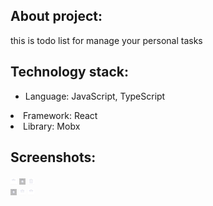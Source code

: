 <h2>About project:</h2>
<p>this is todo list for manage your personal tasks</p>
<h2>Technology stack:</h2>
<ul>
  <li>Language: JavaScript, TypeScript</ul>
  <li>Framework: React</ul>
  <li>Library: Mobx</ul>
</ul>
<h2>Screenshots:</h2>
<div>
  <img width="10em" height="10em" src="https://github.com/angelina-pol/angelina-pol-ToDoList_React-TypeScript/blob/main/picture/Screen_1.png"/>
  <img width="10em" height="10em" src="https://github.com/angelina-pol/angelina-pol-ToDoList_React-TypeScript/blob/main/picture/Screen_2.png"/>
  <img width="10em" height="10em" src="https://github.com/angelina-pol/angelina-pol-ToDoList_React-TypeScript/blob/main/picture/Screen_3.png"/>
</div>
<div>
  <img width="10em" height="10em" src="https://github.com/angelina-pol/angelina-pol-ToDoList_React-TypeScript/blob/main/picture/Screen_4.png"/>
  <img width="10em" height="10em" src="https://github.com/angelina-pol/angelina-pol-ToDoList_React-TypeScript/blob/main/picture/Screen_5.png"/>
  <img width="10em" height="10em" src="https://github.com/angelina-pol/angelina-pol-ToDoList_React-TypeScript/blob/main/picture/Screen_6.png"/>
</div>
